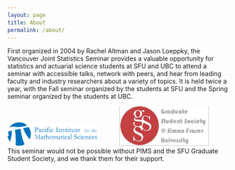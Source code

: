 ```yaml
---
layout: page
title: About
permalink: /about/
---
```


First organized in 2004 by Rachel Altman and Jason Loeppky, the Vancouver Joint Statistics Seminar provides a valuable opportunity for statistics and actuarial science students at SFU and UBC to attend a seminar with accessible talks, network with peers, and hear from leading faculty and industry researchers about a variety of topics. It is held twice a year, with the Fall seminar organized by the students at SFU and the Spring seminar organized by the students at UBC.

<div style = "width:100%">
  <img style = "width:40%; display:inline; padding-right:5%;" src = "/assets/imgs/pims.png"/><img style = "width:40%; display:inline; padding-left:5%;" src = "/assets/imgs/gsslogo.jpg"/>
</div>
This seminar would not be possible without PIMS and the SFU Graduate Student Society, and we thank them for their support.